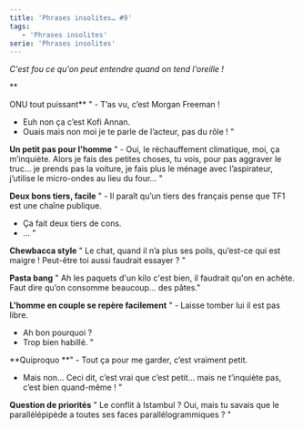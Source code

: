 ```yaml
---
title: 'Phrases insolites… #9'
tags:
   - 'Phrases insolites'
serie: 'Phrases insolites'
---
```


_C'est fou ce qu'on peut entendre quand on tend l'oreille&nbsp;!_

\*\*<!-- more -->

ONU tout puissant\*\* " - T’as vu, c’est Morgan Freeman&nbsp;!

-   Euh non ça c’est Kofi Annan.
-   Ouais mais non moi je te parle de l’acteur, pas du rôle&nbsp;! "

**Un petit pas pour l'homme** " - Oui, le réchauffement climatique, moi, ça
m’inquiète. Alors je fais des petites choses, tu vois, pour pas aggraver le
truc… je prends pas la voiture, je fais plus le ménage avec l’aspirateur,
j’utilise le micro-ondes au lieu du four… "

**Deux bons tiers, facile** " - Il paraît qu’un tiers des français pense que TF1
est une chaîne publique.

-   Ça fait deux tiers de cons.
-   … "

**Chewbacca style** " Le chat, quand il n’a plus ses poils, qu’est-ce qui est
maigre&nbsp;! Peut-être toi aussi faudrait essayer&nbsp;? "

**Pasta bang** " Ah les paquets d'un kilo c'est bien, il faudrait qu'on en
achète. Faut dire qu’on consomme beaucoup… des pâtes."

**L'homme en couple se repère facilement** " - Laisse tomber lui il est pas
libre.

-   Ah bon pourquoi&nbsp;?
-   Trop bien habillé. "

**Quiproquo **" - Tout ça pour me garder, c’est vraiment petit.

-   Mais non… Ceci dit, c’est vrai que c’est petit… mais ne t’inquiète pas,
    c’est bien quand-même&nbsp;! "

**Question de priorités** " Le conflit à Istambul&nbsp;? Oui, mais tu savais que
le parallélépipède a toutes ses faces parallélogrammiques&nbsp;? "
